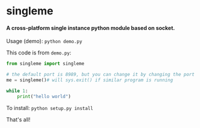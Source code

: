 # singleme
#### A cross-platform single instance python module based on socket.

Usage (demo): `python demo.py`

This code is from `demo.py`:
```python
from singleme import singleme

# the default port is 8989, but you can change it by changing the port address. me = singleme(port=7070)
me = singleme()# will sys.exit() if similar program is running

while 1:
	print("hello world")
```

To install: `python setup.py install`

That's all!
